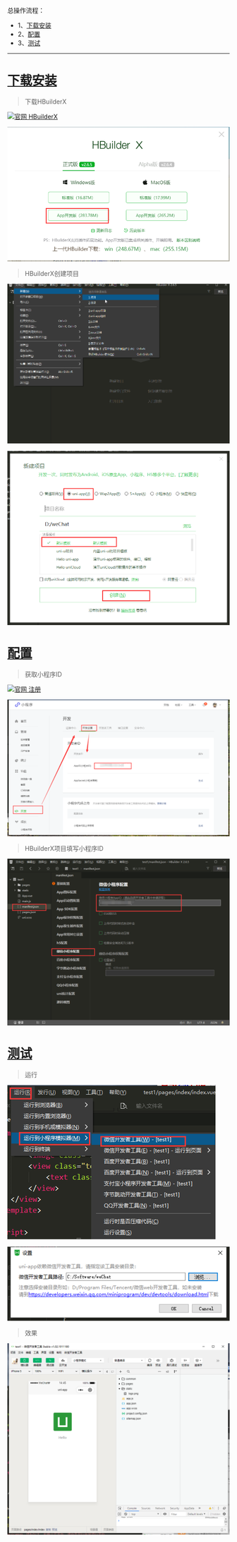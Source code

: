 总操作流程：
- 1、[下载安装](#uniApp-01)
- 2、[配置](#uniApp-02)
- 3、[测试](#uniApp-03)

***

# <a name="uniApp-01" href="#" >下载安装</a>
 
> 下载HBuilderX

[![](https://img.shields.io/badge/官网-HBuilderX-red.svg "官网 HBuilderX")](https://www.dcloud.io/hbuilderx.html)

![](image/1-1.png)

> HBuilderX创建项目

![](image/1-2.png)

![](image/1-3.png)

# <a name="uniApp-02" href="#" >配置</a>

> 获取小程序ID

[![](https://img.shields.io/badge/官网-注册-red.svg "官网 注册")](https://mp.weixin.qq.com/)

![](image/1-4.png)

> HBuilderX项目填写小程序ID

![](image/1-5.png)


# <a name="uniApp-03" href="#" >测试</a>

> 运行

![](image/1-6.png)

![](image/1-7.png)

> 效果

![](image/1-8.png)

